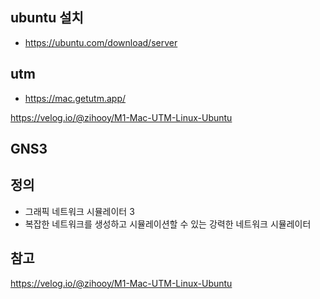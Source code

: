## ubuntu 설치
- https://ubuntu.com/download/server

## utm
- https://mac.getutm.app/

https://velog.io/@zihooy/M1-Mac-UTM-Linux-Ubuntu

## GNS3

## 정의
- 그래픽 네트워크 시뮬레이터 3
- 복잡한 네트워크를 생성하고 시뮬레이션할 수 있는 강력한 네트워크 시뮬레이터



## 참고
https://velog.io/@zihooy/M1-Mac-UTM-Linux-Ubuntu